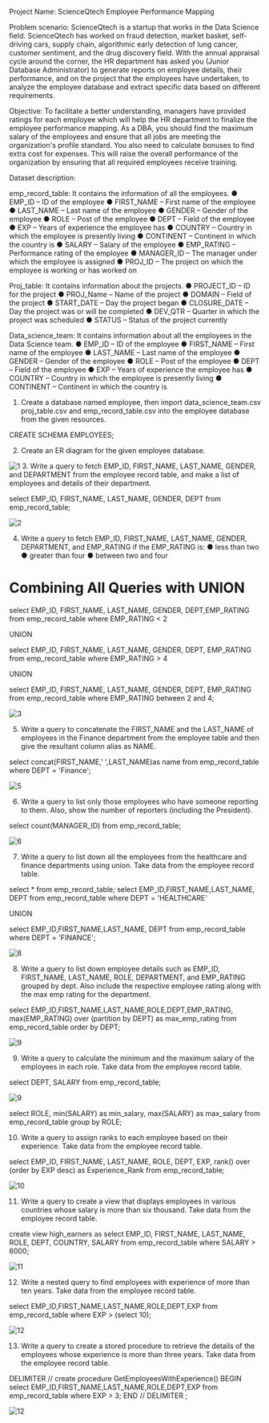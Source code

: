 Project Name: 
ScienceQtech Employee Performance Mapping 

Problem scenario: 
ScienceQtech is a startup that works in the Data Science field. ScienceQtech has worked on fraud detection, market basket, self-driving cars, supply chain, algorithmic early detection of lung cancer, customer sentiment, and the drug discovery field. With the annual appraisal cycle around the corner, the HR department has asked you (Junior Database Administrator) to generate reports on employee details, their performance, and on the project that the employees have undertaken, to analyze the employee database and extract specific data based on different requirements.

Objective: 
To facilitate a better understanding, managers have provided ratings for each employee which will help the HR department to finalize the employee performance mapping. As a DBA, you should find the maximum salary of the employees and ensure that all jobs are meeting the organization's profile standard. You also need to calculate bonuses to find extra cost for expenses. This will raise the overall performance of the organization by ensuring that all required employees receive training.

Dataset description:

emp_record_table: It contains the information of all the employees.
●	EMP_ID – ID of the employee
●	FIRST_NAME – First name of the employee
●	LAST_NAME – Last name of the employee
●	GENDER – Gender of the employee
●	ROLE – Post of the employee
●	DEPT – Field of the employee
●	EXP – Years of experience the employee has
●	COUNTRY – Country in which the employee is presently living
●	CONTINENT – Continent in which the country is
●	SALARY – Salary of the employee
●	EMP_RATING – Performance rating of the employee
●	MANAGER_ID – The manager under which the employee is assigned 
●	PROJ_ID – The project on which the employee is working or has worked on


Proj_table: It contains information about the projects.
●	PROJECT_ID – ID for the project
●	PROJ_Name – Name of the project
●	DOMAIN – Field of the project
●	START_DATE – Day the project began
●	CLOSURE_DATE – Day the project was or will be completed
●	DEV_QTR – Quarter in which the project was scheduled
●	STATUS – Status of the project currently

Data_science_team: It contains information about all the employees in the Data Science team.
●	EMP_ID – ID of the employee
●	FIRST_NAME – First name of the employee
●	LAST_NAME – Last name of the employee
●	GENDER – Gender of the employee
●	ROLE – Post of the employee
●	DEPT – Field of the employee
●	EXP – Years of experience the employee has
●	COUNTRY – Country in which the employee is presently living
●	CONTINENT – Continent in which the country is

1.	Create a database named employee, then import data_science_team.csv proj_table.csv and emp_record_table.csv into the employee database from the given resources.

CREATE SCHEMA EMPLOYEES;

2.	Create an ER diagram for the given employee database.

![1](https://github.com/Siddhishastri/SQL_Projects/assets/172502412/664f9bc0-7879-4e5d-8535-5195ee7675a4)
3.  Write a query to fetch EMP_ID, FIRST_NAME, LAST_NAME, GENDER, and DEPARTMENT from the employee record table, and make a list of employees and details of their department.

select EMP_ID, FIRST_NAME, LAST_NAME, GENDER, DEPT from emp_record_table;

![2](https://github.com/Siddhishastri/SQL_Projects/assets/172502412/81d87f65-d210-4e33-ba74-6c94f643cf12)

4.	Write a query to fetch EMP_ID, FIRST_NAME, LAST_NAME, GENDER, DEPARTMENT, and EMP_RATING if the EMP_RATING is: 
●	less than two
●	greater than four 
●	between two and four

# Combining All Queries with UNION

select EMP_ID, FIRST_NAME, LAST_NAME, GENDER, DEPT,EMP_RATING
from emp_record_table
where EMP_RATING < 2

UNION

select EMP_ID, FIRST_NAME, LAST_NAME, GENDER, DEPT, EMP_RATING
from emp_record_table
where EMP_RATING > 4

UNION

select EMP_ID, FIRST_NAME, LAST_NAME, GENDER, DEPT, EMP_RATING
from emp_record_table
where EMP_RATING between 2 and 4;

![3](https://github.com/Siddhishastri/SQL_Projects/assets/172502412/7395e16a-3288-4c1f-93fd-f761953bba4f)

5.	Write a query to concatenate the FIRST_NAME and the LAST_NAME of employees in the Finance department from the employee table and then give the resultant column alias as NAME.

select concat(FIRST_NAME,' ',LAST_NAME)as name from emp_record_table
where DEPT = 'Finance';

![5](https://github.com/Siddhishastri/SQL_Projects/assets/172502412/27562ba9-1c7e-4d88-92bf-9b558b83e0c9)

6.	Write a query to list only those employees who have someone reporting to them. Also, show the number of reporters (including the President).

select count(MANAGER_ID) from emp_record_table;

![6](https://github.com/Siddhishastri/SQL_Projects/assets/172502412/30a9da76-4ce6-4479-8a9d-8a8c8973e0a3)

7.	Write a query to list down all the employees from the healthcare and finance departments using union. Take data from the employee record table.

select * from emp_record_table;
select EMP_ID,FIRST_NAME,LAST_NAME, DEPT from emp_record_table
where DEPT = 'HEALTHCARE'

UNION

select EMP_ID,FIRST_NAME,LAST_NAME, DEPT from emp_record_table
where DEPT = 'FINANCE';

![8](https://github.com/Siddhishastri/SQL_Projects/assets/172502412/2edea833-1b63-403e-aa7a-c37848f9f4a4)

8.	Write a query to list down employee details such as EMP_ID, FIRST_NAME, LAST_NAME, ROLE, DEPARTMENT, and EMP_RATING grouped by dept. Also include the respective employee rating along with the max emp rating for the department.

select EMP_ID,FIRST_NAME,LAST_NAME,ROLE,DEPT,EMP_RATING,
max(EMP_RATING) over (partition by DEPT) as max_emp_rating
from emp_record_table
order by DEPT;

![9](https://github.com/Siddhishastri/SQL_Projects/assets/172502412/454448b9-5a66-42f7-a8f6-4be195edf14b)

9.	Write a query to calculate the minimum and the maximum salary of the employees in each role. Take data from the employee record table.

select DEPT, SALARY from emp_record_table;

![9](https://github.com/Siddhishastri/SQL_Projects/assets/172502412/3e436cc2-47d5-4c83-8206-1ea79c829ef0)

select ROLE, min(SALARY) as min_salary, max(SALARY) as max_salary from emp_record_table
group by ROLE;

10.	Write a query to assign ranks to each employee based on their experience. Take data from the employee record table.

select EMP_ID, FIRST_NAME, LAST_NAME, ROLE, DEPT, EXP, 
rank() over (order by EXP desc) as Experience_Rank
from emp_record_table;

![10](https://github.com/Siddhishastri/SQL_Projects/assets/172502412/4dc92c18-7857-4012-abcb-2684bdd884bb)

11.	Write a query to create a view that displays employees in various countries whose salary is more than six thousand. Take data from the employee record table.

create view high_earners as
select EMP_ID, FIRST_NAME, LAST_NAME, ROLE, DEPT, COUNTRY, SALARY from emp_record_table
where SALARY > 6000;

![11](https://github.com/Siddhishastri/SQL_Projects/assets/172502412/966e6d73-8b9f-4538-b26c-94f3d181eb1e)

12.	Write a nested query to find employees with experience of more than ten years. Take data from the employee record table.

select EMP_ID,FIRST_NAME,LAST_NAME,ROLE,DEPT,EXP from emp_record_table
where EXP > (select 10);

![12](https://github.com/Siddhishastri/SQL_Projects/assets/172502412/ae64a43b-8564-45d5-be5f-438b7948d39c)

13. Write a query to create a stored procedure to retrieve the details of the employees whose experience is more than three years. Take data from the employee record table.

DELIMITER //
create procedure GetEmployeesWithExperience()
BEGIN
select
EMP_ID,FIRST_NAME,LAST_NAME,ROLE,DEPT,EXP from emp_record_table
where EXP > 3;
END //
DELIMITER ;

![12](https://github.com/Siddhishastri/SQL_Projects/assets/172502412/c5b54885-beca-467c-9453-dd14b1dbee0b)


